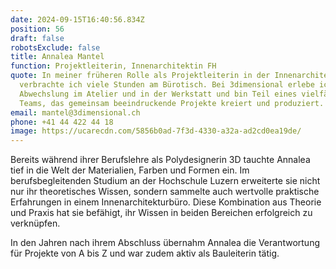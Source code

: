 ```yaml
---
date: 2024-09-15T16:40:56.834Z
position: 56
draft: false
robotsExclude: false
title: Annalea Mantel
function: Projektleiterin, Innenarchitektin FH
quote: In meiner früheren Rolle als Projektleiterin in der Innenarchitektur
  verbrachte ich viele Stunden am Bürotisch. Bei 3dimensional erlebe ich
  Abwechslung im Atelier und in der Werkstatt und bin Teil eines vielfältigen
  Teams, das gemeinsam beeindruckende Projekte kreiert und produziert.
email: mantel@3dimensional.ch
phone: +41 44 422 44 18
image: https://ucarecdn.com/5856b0ad-7f3d-4330-a32a-ad2cd0ea19de/
---
```

Bereits während ihrer Berufslehre als Polydesignerin 3D tauchte Annalea tief in die Welt der Materialien, Farben und Formen ein. Im berufsbegleitenden Studium an der Hochschule Luzern erweiterte sie nicht nur ihr theoretisches Wissen, sondern sammelte auch wertvolle praktische Erfahrungen in einem Innenarchitekturbüro. Diese Kombination aus Theorie und Praxis hat sie befähigt, ihr Wissen in beiden Bereichen erfolgreich zu verknüpfen. 

In den Jahren nach ihrem Abschluss übernahm Annalea die Verantwortung für Projekte von A bis Z und war zudem aktiv als Bauleiterin tätig.